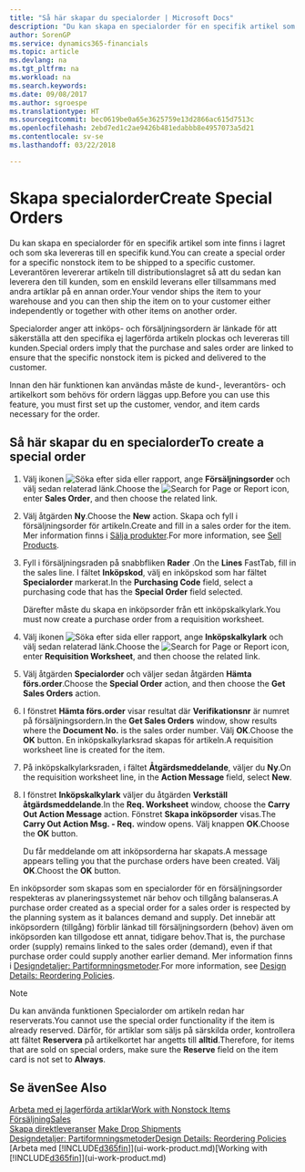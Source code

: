 ```yaml
---
title: "Så här skapar du specialorder | Microsoft Docs"
description: "Du kan skapa en specialorder för en specifik artikel som inte finns i lagret och som ska levereras till en specifik kund. Leverantören levererar artikeln till distributionslagret så att du sedan kan leverera den till kunden, som en enskild leverans eller tillsammans med andra artiklar på en annan order."
author: SorenGP
ms.service: dynamics365-financials
ms.topic: article
ms.devlang: na
ms.tgt_pltfrm: na
ms.workload: na
ms.search.keywords: 
ms.date: 09/08/2017
ms.author: sgroespe
ms.translationtype: HT
ms.sourcegitcommit: bec0619be0a65e3625759e13d2866ac615d7513c
ms.openlocfilehash: 2ebd7ed1c2ae9426b481edabbb8e4957073a5d21
ms.contentlocale: sv-se
ms.lasthandoff: 03/22/2018

---
```

# <a name="create-special-orders"></a><span data-ttu-id="04a80-104">Skapa specialorder</span><span class="sxs-lookup"><span data-stu-id="04a80-104">Create Special Orders</span></span>
<span data-ttu-id="04a80-105">Du kan skapa en specialorder för en specifik artikel som inte finns i lagret och som ska levereras till en specifik kund.</span><span class="sxs-lookup"><span data-stu-id="04a80-105">You can create a special order for a specific nonstock item to be shipped to a specific customer.</span></span> <span data-ttu-id="04a80-106">Leverantören levererar artikeln till distributionslagret så att du sedan kan leverera den till kunden, som en enskild leverans eller tillsammans med andra artiklar på en annan order.</span><span class="sxs-lookup"><span data-stu-id="04a80-106">Your vendor ships the item to your warehouse and you can then ship the item on to your customer either independently or together with other items on another order.</span></span>  

<span data-ttu-id="04a80-107">Specialorder anger att inköps- och försäljningsordern är länkade för att säkerställa att den specifika ej lagerförda artikeln plockas och levereras till kunden.</span><span class="sxs-lookup"><span data-stu-id="04a80-107">Special orders imply that the purchase and sales order are linked to ensure that the specific nonstock item is picked and delivered to the customer.</span></span>  

<span data-ttu-id="04a80-108">Innan den här funktionen kan användas måste de kund-, leverantörs- och artikelkort som behövs för ordern läggas upp.</span><span class="sxs-lookup"><span data-stu-id="04a80-108">Before you can use this feature, you must first set up the customer, vendor, and item cards necessary for the order.</span></span>  

## <a name="to-create-a-special-order"></a><span data-ttu-id="04a80-109">Så här skapar du en specialorder</span><span class="sxs-lookup"><span data-stu-id="04a80-109">To create a special order</span></span>  
1.  <span data-ttu-id="04a80-110">Välj ikonen ![Söka efter sida eller rapport](media/ui-search/search_small.png "Ikonen Söka efter sida eller rapport"), ange **Försäljningsorder** och välj sedan relaterad länk.</span><span class="sxs-lookup"><span data-stu-id="04a80-110">Choose the ![Search for Page or Report](media/ui-search/search_small.png "Search for Page or Report icon") icon, enter **Sales Order**, and then choose the related link.</span></span>  
2. <span data-ttu-id="04a80-111">Välj åtgärden **Ny**.</span><span class="sxs-lookup"><span data-stu-id="04a80-111">Choose the **New** action.</span></span> <span data-ttu-id="04a80-112">Skapa och fyll i  försäljningsorder för artikeln.</span><span class="sxs-lookup"><span data-stu-id="04a80-112">Create and fill in a  sales order for the item.</span></span> <span data-ttu-id="04a80-113">Mer information finns i [Sälja produkter](sales-how-sell-products.md).</span><span class="sxs-lookup"><span data-stu-id="04a80-113">For more information, see [Sell Products](sales-how-sell-products.md).</span></span>
3.  <span data-ttu-id="04a80-114">Fyll i försäljningsraden på snabbfliken **Rader** .</span><span class="sxs-lookup"><span data-stu-id="04a80-114">On the **Lines** FastTab, fill in the sales line.</span></span> <span data-ttu-id="04a80-115">I fältet **Inköpskod**, välj en inköpskod som har fältet **Specialorder** markerat.</span><span class="sxs-lookup"><span data-stu-id="04a80-115">In the **Purchasing Code** field, select a purchasing code that has the **Special Order** field selected.</span></span>

    <span data-ttu-id="04a80-116">Därefter måste du skapa en inköpsorder från ett inköpskalkylark.</span><span class="sxs-lookup"><span data-stu-id="04a80-116">You must now create a purchase order from a requisition worksheet.</span></span>  
4. <span data-ttu-id="04a80-117">Välj ikonen ![Söka efter sida eller rapport](media/ui-search/search_small.png "Ikonen Söka efter sida eller rapport"), ange **Inköpskalkylark** och välj sedan relaterad länk.</span><span class="sxs-lookup"><span data-stu-id="04a80-117">Choose the ![Search for Page or Report](media/ui-search/search_small.png "Search for Page or Report icon") icon, enter **Requisition Worksheet**, and then choose the related link.</span></span>  
5. <span data-ttu-id="04a80-118">Välj åtgärden **Specialorder** och väljer sedan åtgärden **Hämta förs.order**.</span><span class="sxs-lookup"><span data-stu-id="04a80-118">Choose the **Special Order** action, and then choose the **Get Sales Orders** action.</span></span>  
6.  <span data-ttu-id="04a80-119">I fönstret **Hämta förs.order** visar resultat där **Verifikationsnr** är numret på försäljningsordern.</span><span class="sxs-lookup"><span data-stu-id="04a80-119">In the **Get Sales Orders** window, show results where the **Document No.** is the sales order number.</span></span> <span data-ttu-id="04a80-120">Välj **OK**.</span><span class="sxs-lookup"><span data-stu-id="04a80-120">Choose the **OK** button.</span></span> <span data-ttu-id="04a80-121">En inköpskalkylarksrad skapas för artikeln.</span><span class="sxs-lookup"><span data-stu-id="04a80-121">A requisition worksheet line is created for the item.</span></span>  
7.  <span data-ttu-id="04a80-122">På inköpskalkylarksraden, i fältet **Åtgärdsmeddelande**, väljer du **Ny**.</span><span class="sxs-lookup"><span data-stu-id="04a80-122">On the requisition worksheet line, in the **Action Message** field, select **New**.</span></span>  
8.  <span data-ttu-id="04a80-123">I fönstret **Inköpskalkylark** väljer du åtgärden **Verkställ åtgärdsmeddelande**.</span><span class="sxs-lookup"><span data-stu-id="04a80-123">In the **Req. Worksheet** window, choose the **Carry Out Action Message** action.</span></span> <span data-ttu-id="04a80-124">Fönstret **Skapa inköpsorder** visas.</span><span class="sxs-lookup"><span data-stu-id="04a80-124">The **Carry Out Action Msg. - Req.** window opens.</span></span> <span data-ttu-id="04a80-125">Välj knappen **OK**.</span><span class="sxs-lookup"><span data-stu-id="04a80-125">Choose the **OK** button.</span></span>  

    <span data-ttu-id="04a80-126">Du får meddelande om att inköpsorderna har skapats.</span><span class="sxs-lookup"><span data-stu-id="04a80-126">A message appears telling you that the purchase orders have been created.</span></span> <span data-ttu-id="04a80-127">Välj **OK**.</span><span class="sxs-lookup"><span data-stu-id="04a80-127">Choost the **OK** button.</span></span>  

<span data-ttu-id="04a80-128">En inköpsorder som skapas som en specialorder för en försäljningsorder respekteras av planeringssystemet när behov och tillgång balanseras.</span><span class="sxs-lookup"><span data-stu-id="04a80-128">A purchase order created as a special order for a sales order is respected by the planning system as it balances demand and supply.</span></span> <span data-ttu-id="04a80-129">Det innebär att inköpsordern (tillgång) förblir länkad till försäljningsordern (behov) även om inköpsorden kan tillgodose ett annat, tidigare behov.</span><span class="sxs-lookup"><span data-stu-id="04a80-129">That is, the purchase order (supply) remains linked to the sales order (demand), even if that purchase order could supply another earlier demand.</span></span> <span data-ttu-id="04a80-130">Mer information finns i [Designdetaljer: Partiformningsmetoder](design-details-reservation-order-tracking-and-action-messaging.md).</span><span class="sxs-lookup"><span data-stu-id="04a80-130">For more information, see [Design Details: Reordering Policies](design-details-reservation-order-tracking-and-action-messaging.md).</span></span>  

> [!NOTE]  
>  <span data-ttu-id="04a80-131">Du kan använda funktionen Specialorder om artikeln redan har reserverats.</span><span class="sxs-lookup"><span data-stu-id="04a80-131">You cannot use the special order functionality if the item is already reserved.</span></span> <span data-ttu-id="04a80-132">Därför, för artiklar som säljs på särskilda order, kontrollera att fältet **Reservera** på artikelkortet har angetts till **alltid**.</span><span class="sxs-lookup"><span data-stu-id="04a80-132">Therefore, for items that are sold on special orders, make sure the **Reserve** field on the item card is not set to **Always**.</span></span>  

## <a name="see-also"></a><span data-ttu-id="04a80-133">Se även</span><span class="sxs-lookup"><span data-stu-id="04a80-133">See Also</span></span>  
[<span data-ttu-id="04a80-134">Arbeta med ej lagerförda artiklar</span><span class="sxs-lookup"><span data-stu-id="04a80-134">Work with Nonstock Items</span></span>](inventory-how-work-nonstock-items.md)  
[<span data-ttu-id="04a80-135">Försäljning</span><span class="sxs-lookup"><span data-stu-id="04a80-135">Sales</span></span>](sales-manage-sales.md)  
<span data-ttu-id="04a80-136">[Skapa direktleveranser](sales-how-drop-shipment.md) </span><span class="sxs-lookup"><span data-stu-id="04a80-136">[Make Drop Shipments](sales-how-drop-shipment.md) </span></span>  
[<span data-ttu-id="04a80-137">Designdetaljer: Partiformningsmetoder</span><span class="sxs-lookup"><span data-stu-id="04a80-137">Design Details: Reordering Policies</span></span>](design-details-reservation-order-tracking-and-action-messaging.md)  
<span data-ttu-id="04a80-138">[Arbeta med [!INCLUDE[d365fin](includes/d365fin_md.md)]](ui-work-product.md)</span><span class="sxs-lookup"><span data-stu-id="04a80-138">[Working with [!INCLUDE[d365fin](includes/d365fin_md.md)]](ui-work-product.md)</span></span>


